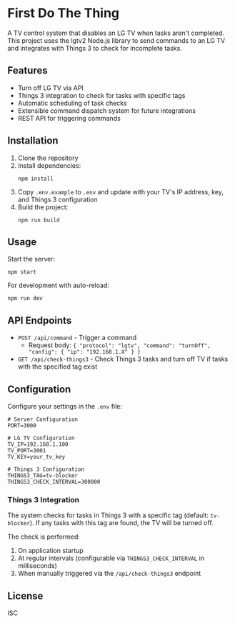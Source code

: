 # First Do The Thing

A TV control system that disables an LG TV when tasks aren't completed. This project uses the lgtv2 Node.js library to send commands to an LG TV and integrates with Things 3 to check for incomplete tasks.

## Features

- Turn off LG TV via API
- Things 3 integration to check for tasks with specific tags
- Automatic scheduling of task checks
- Extensible command dispatch system for future integrations
- REST API for triggering commands

## Installation

1. Clone the repository
2. Install dependencies:
   ```
   npm install
   ```
3. Copy `.env.example` to `.env` and update with your TV's IP address, key, and Things 3 configuration
4. Build the project:
   ```
   npm run build
   ```

## Usage

Start the server:

```
npm start
```

For development with auto-reload:

```
npm run dev
```

## API Endpoints

- `POST /api/command` - Trigger a command
  - Request body: `{ "protocol": "lgtv", "command": "turnOff", "config": { "ip": "192.168.1.X" } }`
- `GET /api/check-things3` - Check Things 3 tasks and turn off TV if tasks with the specified tag exist

## Configuration

Configure your settings in the `.env` file:

```
# Server Configuration
PORT=3000

# LG TV Configuration
TV_IP=192.168.1.100
TV_PORT=3001
TV_KEY=your_tv_key

# Things 3 Configuration
THINGS3_TAG=tv-blocker
THINGS3_CHECK_INTERVAL=300000
```

### Things 3 Integration

The system checks for tasks in Things 3 with a specific tag (default: `tv-blocker`). If any tasks with this tag are found, the TV will be turned off.

The check is performed:

1. On application startup
2. At regular intervals (configurable via `THINGS3_CHECK_INTERVAL` in milliseconds)
3. When manually triggered via the `/api/check-things3` endpoint

## License

ISC

